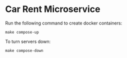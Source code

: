 # Car Rent Microservice

Run the following command to create docker containers:

 ```make compose-up```

To turn servers down:

 ```make compose-down```

